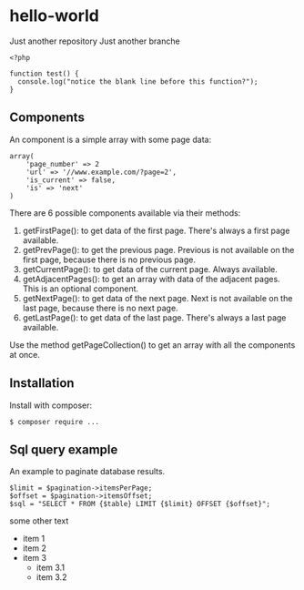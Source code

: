 # hello-world
Just another repository
Just another branche

```
<?php

function test() {
  console.log("notice the blank line before this function?");
}

```

## Components

An component is a simple array with some page data:

```
array(
	'page_number' => 2
	'url' => '//www.example.com/?page=2',
	'is_current' => false,
	'is' => 'next'
)
```

There are 6 possible components available via their methods:
1. getFirstPage(): to get data of the first page. There's always a first page available.
2. getPrevPage(): to get the previous page. Previous is not available on the first page, because there is no previous page.
3. getCurrentPage(): to get data of the current page. Always available.
4. getAdjacentPages(): to get an array with data of the adjacent pages. This is an optional component.
5. getNextPage(): to get data of the next page. Next is not available on the last page, because there is no next page.
6. getLastPage(): to get data of the last page. There's always a last page available.

Use the method getPageCollection() to get an array with all the components at once.

## Installation

Install with composer:

```
$ composer require ...
```

## Sql query example

An example to paginate database results.

```
$limit = $pagination->itemsPerPage;
$offset = $pagination->itemsOffset;
$sql = "SELECT * FROM {$table} LIMIT {$limit} OFFSET {$offset}";
```


  some other text

- item 1
- item 2
- item 3
  - item 3.1
  - item 3.2

